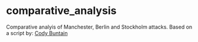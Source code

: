 # comparative_analysis

Comparative analyis of Manchester, Berlin and Stockholm attacks. Based on a script by: [Cody Buntain](https://github.com/cbuntain)
